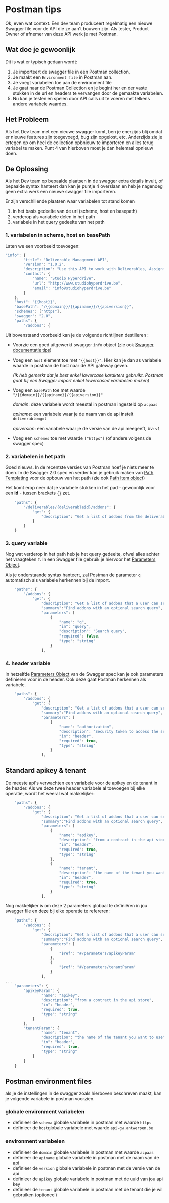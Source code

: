 # Postman tips #
Ok, even wat context. Een dev team produceert regelmatig een nieuwe Swagger file voor de API die ze aan't bouwen zijn. Als tester, Product Owner of afnemer van deze API werk je met Postman.

## Wat doe je gewoonlijk ##
Dit is wat er typisch gedaan wordt:
1. Je importeert de swagger file in een Postman collection. 
2. Je maakt een `Environment file` in Postman aan.
3. Je voegt variabelen toe aan de environment file
4. Je gaat naar de Postman Collection en je begint her en der vaste stukken in de url en headers te vervangen door de  gemaakte variabelen.
5. Nu kan je testen en spelen door API calls uit te voeren met telkens andere variabele waardes.

## Het Probleem ##
Als het Dev team met een nieuwe swagger komt, ben je enerzijds blij omdat er nieuwe features zijn toegevoegd, bug zijn opgelost, etc. Anderzijds zie je ertegen op om heel de collection opbnieuw te importeren en alles terug variabel te maken. Punt 4 van hierboven moet je dan helemaal opnieuw doen.

## De Oplossing ##
Als het Dev team op bepaalde plaatsen in de swagger extra details invult, of bepaalde syntax hanteert dan kan je puntje 4 overslaan en heb je nagenoeg geen extra werk een nieuwe swagger file importeren. 

Er zijn verschillende plaatsen waar variabelen tot stand komen
1. in het basis gedeelte van de url (scheme, host en basepath)
2. verderop als variabele delen in het path
3. variabele in het query gedeelte van het path


### 1. variabelen in scheme, host en basePath ###

Laten we een voorbeeld toevoegen:

```js
"info": {
        "title": "Deliverable Management API",
        "version": "1.0.2",
        "description": "Use this API to work with Deliverables, Assignments, Addons, etc on the OCAPI platform",
        "contact": {
            "name": "Studio Hyperdrive",
            "url": "http://www.studiohyperdrive.be",
            "email": "info@studiohyperdrive.be"
        }
    },
    "host": "{{host}}",
    "basePath": "/{{domain}}/{{apiname}}/{{apiversion}}",
    "schemes": ["https"],
    "swagger": "2.0",
    "paths": {
        "/addons": {
```

Uit bovenstaand voorbeeld kan je de volgende richtlijnen destilleren :
* Voorzie een goed uitgewerkt swagger `info` object (zie ook [Swagger  documentatie tips](swagger-docs.md))
* Voeg een `host` element toe met `"{{host}}"`. Hier kan je dan as variabele waarde in postman de host naar de API gateway geven.

    *(Ik heb gemerkt dat je best enkel lowercase karakters gebruikt. Postman gaat bij een Swagger import enkel lowercased variabelen maken)*
* Voeg een `basePath` toe met waarde `"/{{domain}}/{{apiname}}/{{apiversion}}"`

    *domain*: deze variabele wordt meestal in postman ingesteld op `acpaas` 
    
    *apiname*: een variabele waar je de naam van de api instelt `deliverablemgmt`

    *apiversion*: een variabele waar je de versie van de api meegeeft, bv: `v1`
* Voeg een `schemes` toe met waarde `["https"]` (of andere volgens de swagger spec)

### 2. variabelen in het path ###
Goed nieuws. In de recentste versies van Postman hoef je niets meer te doen. In de Swagger 2.0 spec en verder kan je gebruik maken van [Path Templating](https://github.com/OAI/OpenAPI-Specification/blob/master/versions/2.0.md#pathTemplating) voor de opbouw van het path (zie ook [Path Item object](https://github.com/OAI/OpenAPI-Specification/blob/master/versions/2.0.md#path-item-object))

Het komt erop neer dat je variabele stukken in het pad - gewoonlijk voor een **id** - tussen brackets `{}` zet.

```js
    "paths": {
        "/deliverables/{deliverableid}/addons": {
            "get": {
                "description": "Get a list of addons from the deliverable"
            }
        }
    }
```

### 3. query variable ###
Nog wat verderop in het path heb je het query gedeelte, ofwel alles achter het vraagteken `?`. In een Swagger file gebruik je hiervoor het [Parameters Object](https://github.com/OAI/OpenAPI-Specification/blob/master/versions/2.0.md#parameterObject). 

Als je onderstaande syntax hanteert, zal Postman de parameter `q` automatisch als variabele herkennen bij de import.

```js
    "paths": {
        "/addons": {
            "get": {
                "description": "Get a list of addons that a user can select.",
                "summary":"Find addons with an optional search query",
                "parameters": [
                    {
                        "name": "q",
                        "in": "query",
                        "description": "Search query",
                        "required": false,
                        "type": "string"
                    }
                ],
```


### 4. header variable ###
In hetzelfde [Parameters Object](https://github.com/OAI/OpenAPI-Specification/blob/master/versions/2.0.md#parameterObject) van de Swagger spec kan je ook parameters definieren voor in de header. Ook deze gaat Postman herkennen als variabele.

```js
    "paths": {
        "/addons": {
            "get": {
                "description": "Get a list of addons that a user can select.",
                "summary":"Find addons with an optional search query",
                "parameters": [
                    {
                        "name": "authorization",
                        "description": "Security token to access the service",
                        "in": "header",
                        "required": true,
                        "type": "string"
                    }
                ],

```

## Standard apikey & tenant

De meeste api's verwachten een variabele voor de apikey en de tenant in de header. Als we deze twee header variabele al toevoegen bij elke operatie, wordt het weeral wat makkelijker:

```js
    "paths": {
        "/addons": {
            "get": {
                "description": "Get a list of addons that a user can select.",
                "summary":"Find addons with an optional search query",
                "parameters": [
                    {
                        "name": "apikey",
                        "description": "from a contract in the api store",
                        "in": "header",
                        "required": true,
                        "type": "string"
                    },
                    {
                        "name": "tenant",
                        "description": "the name of the tenant you want to use",
                        "in": "header",
                        "required": true,
                        "type": "string"
                    }
                ],

```


Nog makkelijker is om deze 2 parameters globaal te definiëren in jou swagger file en deze bij elke operatie te refereren:

```js
    "paths": {
        "/addons": {
            "get": {
                "description": "Get a list of addons that a user can select.",
                "summary":"Find addons with an optional search query",
                "parameters": [
                    {
                        "$ref": "#/parameters/apikeyParam"
                    },
                    {
                        "$ref": "#/parameters/tenantParam"
                    }
                ],
...
    "parameters": {
        "apikeyParam": {
                "name": "apikey",
                "description": "from a contract in the api store",
                "in": "header",
                "required": true,
                "type": "string"
            }
        },
        "tenantParam": {
                "name": "tenant",
                "description": "the name of the tenant you want to use",
                "in": "header",
                "required": true,
                "type": "string"
            }
        } 
    }

```


## Postman environment files

als je de instellingen in de swagger zoals hierboven beschreven maakt, kan je volgende variabele in postman voorzien.

### globale environment variabelen

* definieer de `schema` globale variabele in postman met waarde `https`
* definieer de `host`globale variabele met waarde `api-gw.antwerpen.be`

### environment variabelen

* definieer de `domain` globale variabele in postman met waarde `acpaas`
* definieer de `apiname` globale variabele in postman met de naam van de api
* definieer de `version` globale variabele in postman met de versie van de api
* definieer de `apikey` globale variabele in postman met de uuid van jou api key
* definieer de `tenant` globale variabele in postman met de tenant die je wil gebruiken (optioneel)
